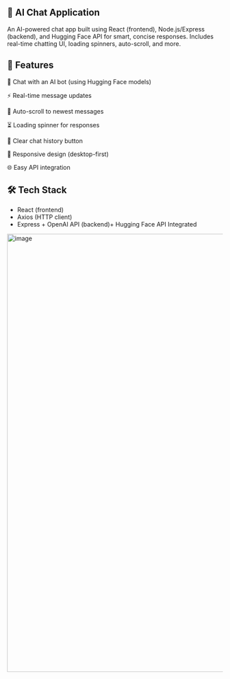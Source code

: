 ## 🧠 AI Chat Application

An AI-powered chat app built using React (frontend), Node.js/Express (backend), and Hugging Face API for smart, concise responses.
Includes real-time chatting UI, loading spinners, auto-scroll, and more.

## 🚀 Features

💬 Chat with an AI bot (using Hugging Face models)

⚡ Real-time message updates

🔄 Auto-scroll to newest messages

⏳ Loading spinner for responses

🧹 Clear chat history button

📱 Responsive design (desktop-first)

🌐 Easy API integration

## 🛠️ Tech Stack
- React (frontend)
- Axios (HTTP client)
- Express + OpenAI API (backend)+ Hugging Face API Integrated

<img width="1536" height="1024" alt="image" src="https://github.com/user-attachments/assets/513a95fb-ec22-4004-a7c8-09921f5f13f9" />


  



